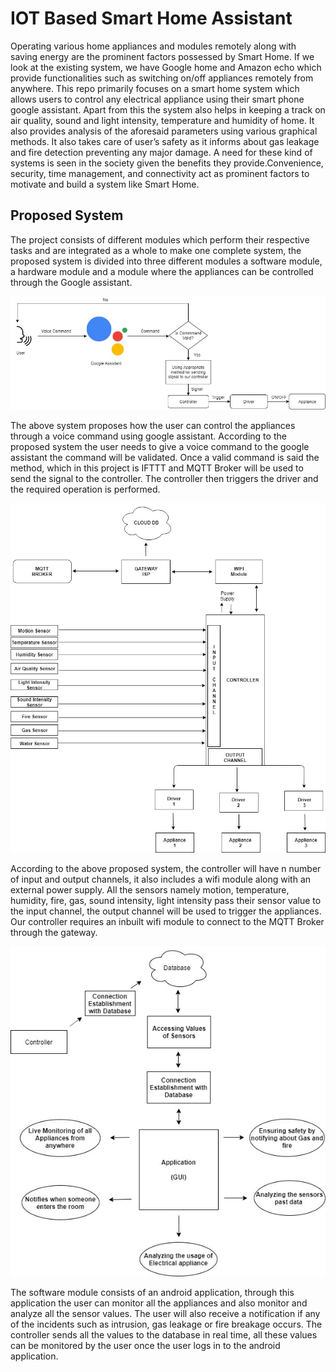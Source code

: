 # IOT Based Smart Home Assistant
Operating various home appliances and modules remotely along with saving energy are the prominent factors possessed by Smart Home. If we look at the existing system, we have Google home and Amazon echo which provide functionalities such as switching on/off appliances remotely from anywhere.
This repo primarily focuses on a smart home system which allows users to control any electrical appliance using their smart phone google assistant. Apart from this the system also helps in keeping a track on air quality, sound and light intensity, temperature and humidity of home. 
It also provides analysis of the aforesaid parameters using various graphical methods. It also takes care of user’s safety as it informs about gas leakage and fire detection preventing any major damage.
A need for these kind of systems is seen in the society given the benefits they provide.Convenience, security, time management, and connectivity act as prominent factors to motivate and build a system like Smart Home.

## Proposed System
The project consists of different modules which perform their respective tasks and are integrated as a whole to make one complete system, the proposed system is divided into three different modules a software module, 
a hardware module and a module where the appliances can be controlled through the Google assistant.

![](img/propose1.jpg)

The above system proposes how the user can control the appliances through a voice command using google assistant. According to the proposed system the user needs to give a voice command to the google assistant the command will be validated. Once a valid command is said the method, which in this project is IFTTT and MQTT Broker will be used to send the signal to the controller. The controller then triggers the driver and the required operation is performed.

![](img/propose2.jpeg)

According to the above proposed system, the controller will have n number of input and output channels, it also includes a wifi module along with an external power supply. All the sensors namely motion, temperature, humidity, fire, gas, sound intensity, light intensity pass their sensor value to the input channel, the output channel will be used to trigger the appliances. Our controller requires an inbuilt wifi module to connect to the MQTT Broker through the gateway.

![](img/propose3.jpeg)

The software module consists of an android application, through this application the user can monitor all the appliances and also monitor and analyze all the sensor values. The user will also receive a notification if any of the incidents such as intrusion, gas leakage or fire breakage occurs. The controller sends all the values to the database in real time, all these values can be monitored by the user once the user logs in to the android application.

